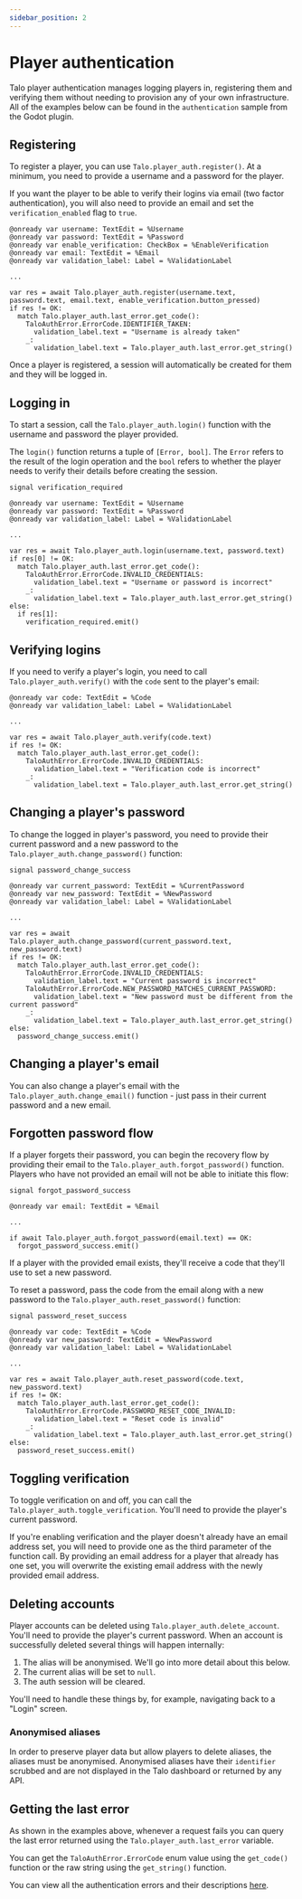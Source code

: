 ```yaml
---
sidebar_position: 2
---
```


# Player authentication

Talo player authentication manages logging players in, registering them and verifying them without needing to provision any of your own infrastructure. All of the examples below can be found in the `authentication` sample from the Godot plugin.

## Registering

To register a player, you can use `Talo.player_auth.register()`. At a minimum, you need to provide a username and a password for the player.

If you want the player to be able to verify their logins via email (two factor authentication), you will also need to provide an email and set the `verification_enabled` flag to `true`.

```gdscript
@onready var username: TextEdit = %Username
@onready var password: TextEdit = %Password
@onready var enable_verification: CheckBox = %EnableVerification
@onready var email: TextEdit = %Email
@onready var validation_label: Label = %ValidationLabel

...

var res = await Talo.player_auth.register(username.text, password.text, email.text, enable_verification.button_pressed)
if res != OK:
  match Talo.player_auth.last_error.get_code():
    TaloAuthError.ErrorCode.IDENTIFIER_TAKEN:
      validation_label.text = "Username is already taken"
    _:
      validation_label.text = Talo.player_auth.last_error.get_string()
```

Once a player is registered, a session will automatically be created for them and they will be logged in.

## Logging in

To start a session, call the `Talo.player_auth.login()` function with the username and password the player provided.

The `login()` function returns a tuple of `[Error, bool]`. The `Error` refers to the result of the login operation and the `bool` refers to whether the player needs to verify their details before creating the session.

```gdscript
signal verification_required

@onready var username: TextEdit = %Username
@onready var password: TextEdit = %Password
@onready var validation_label: Label = %ValidationLabel

...

var res = await Talo.player_auth.login(username.text, password.text)
if res[0] != OK:
  match Talo.player_auth.last_error.get_code():
    TaloAuthError.ErrorCode.INVALID_CREDENTIALS:
      validation_label.text = "Username or password is incorrect"
    _:
      validation_label.text = Talo.player_auth.last_error.get_string()
else:
  if res[1]:
    verification_required.emit()
```

## Verifying logins

If you need to verify a player's login, you need to call `Talo.player_auth.verify()` with the `code` sent to the player's email:

```gdscript
@onready var code: TextEdit = %Code
@onready var validation_label: Label = %ValidationLabel

...

var res = await Talo.player_auth.verify(code.text)
if res != OK:
  match Talo.player_auth.last_error.get_code():
    TaloAuthError.ErrorCode.INVALID_CREDENTIALS:
      validation_label.text = "Verification code is incorrect"
    _:
      validation_label.text = Talo.player_auth.last_error.get_string()
```

## Changing a player's password

To change the logged in player's password, you need to provide their current password and a new password to the `Talo.player_auth.change_password()` function:

```gdscript
signal password_change_success

@onready var current_password: TextEdit = %CurrentPassword
@onready var new_password: TextEdit = %NewPassword
@onready var validation_label: Label = %ValidationLabel

...

var res = await Talo.player_auth.change_password(current_password.text, new_password.text)
if res != OK:
  match Talo.player_auth.last_error.get_code():
    TaloAuthError.ErrorCode.INVALID_CREDENTIALS:
      validation_label.text = "Current password is incorrect"
    TaloAuthError.ErrorCode.NEW_PASSWORD_MATCHES_CURRENT_PASSWORD:
      validation_label.text = "New password must be different from the current password"
    _:
      validation_label.text = Talo.player_auth.last_error.get_string()    
else:
  password_change_success.emit()
```

## Changing a player's email

You can also change a player's email with the `Talo.player_auth.change_email()` function - just pass in their current password and a new email.

## Forgotten password flow

If a player forgets their password, you can begin the recovery flow by providing their email to the `Talo.player_auth.forgot_password()` function. Players who have not provided an email will not be able to initiate this flow:

```gdscript title="forgot_password.gd"
signal forgot_password_success

@onready var email: TextEdit = %Email

...

if await Talo.player_auth.forgot_password(email.text) == OK:
  forgot_password_success.emit()
```

If a player with the provided email exists, they'll receive a code that they'll use to set a new password.

To reset a password, pass the code from the email along with a new password to the `Talo.player_auth.reset_password()` function:

```gdscript title="reset_password.gd"
signal password_reset_success

@onready var code: TextEdit = %Code
@onready var new_password: TextEdit = %NewPassword
@onready var validation_label: Label = %ValidationLabel

...

var res = await Talo.player_auth.reset_password(code.text, new_password.text)
if res != OK:
  match Talo.player_auth.last_error.get_code():
    TaloAuthError.ErrorCode.PASSWORD_RESET_CODE_INVALID:
      validation_label.text = "Reset code is invalid"
    _:
      validation_label.text = Talo.player_auth.last_error.get_string()
else:
  password_reset_success.emit()
```

## Toggling verification

To toggle verification on and off, you can call the `Talo.player_auth.toggle_verification`. You'll need to provide the player's current password.

If you're enabling verification and the player doesn't already have an email address set, you will need to provide one as the third parameter of the function call. By providing an email address for a player that already has one set, you will overwrite the existing email address with the newly provided email address.

## Deleting accounts

Player accounts can be deleted using `Talo.player_auth.delete_account`. You'll need to provide the player's current password. When an account is successfully deleted several things will happen internally:

1. The alias will be anonymised. We'll go into more detail about this below.
2. The current alias will be set to `null`.
3. The auth session will be cleared.

You'll need to handle these things by, for example, navigating back to a "Login" screen.

### Anonymised aliases

In order to preserve player data but allow players to delete aliases, the aliases must be anonymised. Anonymised aliases have their `identifier` scrubbed and are not displayed in the Talo dashboard or returned by any API.

## Getting the last error

As shown in the examples above, whenever a request fails you can query the last error returned using the `Talo.player_auth.last_error` variable.

You can get the `TaloAuthError.ErrorCode` enum value using the `get_code()` function or the raw string using the `get_string()` function.

You can view all the authentication errors and their descriptions [here](/docs/http/player-auth-api#error-codes).
